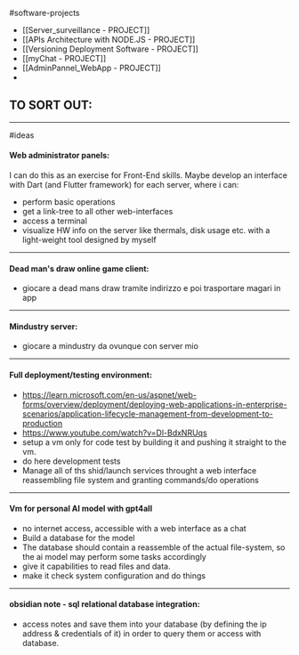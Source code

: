 #software-projects 

- [[Server_surveillance - PROJECT]]
- [[APIs Architecture with NODE.JS - PROJECT]]
- [[Versioning Deployment Software - PROJECT]]
- [[myChat - PROJECT]]
- [[AdminPannel_WebApp - PROJECT]]
- 


## TO SORT OUT:
---
#ideas 
#### Web administrator panels:
I can do this as an exercise for Front-End skills.
Maybe develop an interface with Dart (and Flutter framework) for each server, where i can:
- perform basic operations
- get a link-tree to all other web-interfaces
- access a terminal
- visualize HW info on the server like thermals, disk usage etc. with a light-weight tool designed by myself
---
#### Dead man's draw online game client:
- giocare a dead mans draw tramite indirizzo e poi trasportare magari in app

---
#### Mindustry server:
- giocare a mindustry da ovunque con server mio

---
#### Full deployment/testing environment:
* https://learn.microsoft.com/en-us/aspnet/web-forms/overview/deployment/deploying-web-applications-in-enterprise-scenarios/application-lifecycle-management-from-development-to-production
* https://www.youtube.com/watch?v=Dl-BdxNRUqs
* setup a vm only for code test by building it and pushing it straight to the vm.
* do here development tests 
* Manage all of ths shid/launch services throught a web interface reassembling file system and granting commands/do operations

---
#### Vm for personal AI model with gpt4all
* no internet access, accessible with a web interface as a chat
* Build a database for the model
* The database should contain a reassemble of the actual file-system, so the ai model may perform some tasks accordingly
* give it capabilities to read files and data.
* make it check system configuration and do things
---
#### obsidian note - sql relational database integration:
* access notes and save them into your database (by defining the ip address & credentials of it) in order to query them or access with database.

